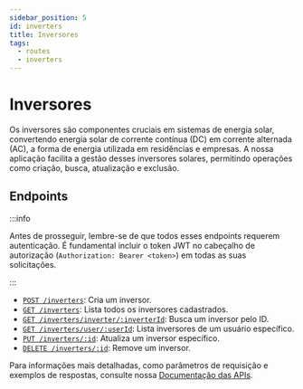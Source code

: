```yaml
---
sidebar_position: 5
id: inverters
title: Inversores
tags:
  - routes
  - inverters
---
```


# Inversores

Os inversores são componentes cruciais em sistemas de energia solar, convertendo energia solar de corrente contínua (DC) em corrente alternada (AC), a forma de energia utilizada em residências e empresas. A nossa aplicação facilita a gestão desses inversores solares, permitindo operações como criação, busca, atualização e exclusão.

## Endpoints

:::info

Antes de prosseguir, lembre-se de que todos esses endpoints requerem autenticação. É fundamental incluir o token JWT no cabeçalho de autorização (`Authorization: Bearer <token>`) em todas as suas solicitações.

:::

- [`POST /inverters`](/api/criar-inversor): Cria um inversor.
- [`GET /inverters`](/api/buscar-inversores): Lista todos os inversores cadastrados.
- [`GET /inverters/inverter/:inverterId`](/api/buscar-inversor-por-id): Busca um inversor pelo ID.
- [`GET /inverters/user/:userId`](/api/buscar-inversores-por-usuario): Lista inversores de um usuário específico.
- [`PUT /inverters/:id`](/api/atualizar-inversor): Atualiza um inversor específico.
- [`DELETE /inverters/:id`](/api/excluir-inversor): Remove um inversor.

Para informações mais detalhadas, como parâmetros de requisição e exemplos de respostas, consulte nossa [Documentação das APIs](/api).
